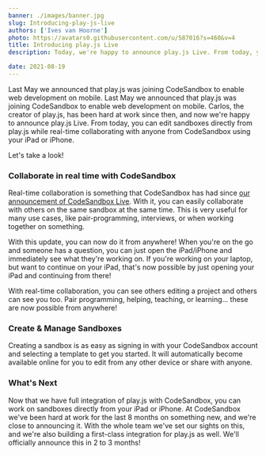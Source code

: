 ```yaml
---
banner: ./images/banner.jpg
slug: Introducing-play-js-live
authors: ['Ives van Hoorne']
photo: https://avatars0.githubusercontent.com/u/587016?s=460&v=4
title: Introducing play.js Live
description: Today, we're happy to announce play.js Live. From today, you can edit sandboxes directly from play.js, while real-time collaborating with anyone from CodeSandbox.

date: 2021-08-19
---
```

Last May we announced that play.js was joining CodeSandbox to enable web development on mobile. Last May we announced that play.js was joining CodeSandbox to enable web development on mobile. Carlos, the creator of play.js, has been hard at work since then, and now we're happy to announce play.js Live. From today, you can edit sandboxes directly from play.js while real-time collaborating with anyone from CodeSandbox using your iPad or iPhone.

Let's take a look!


### Collaborate in real time with CodeSandbox

Real-time collaboration is something that CodeSandbox has had since [our announcement of CodeSandbox Live](https://codesandbox.io/post/introducing-codesandbox-live-real-time-code-collaboration-in-the-browser). With it, you can easily collaborate with others on the same sandbox at the same time. This is very useful for many use cases, like pair-programming, interviews, or when working together on something.

With this update, you can now do it from anywhere! When you're on the go and someone has a question, you can just open the iPad/iPhone and immediately see what they're working on. If you're working on your laptop, but want to continue on your iPad, that's now possible by just opening your iPad and continuing from there!

With real-time collaboration, you can see others editing a project and others can see you too. Pair programming, helping, teaching, or learning… these are now possible from anywhere!






### Create & Manage Sandboxes

Creating a sandbox is as easy as signing in with your CodeSandbox account and selecting a template to get you started. It will automatically become available online for you to edit from any other device or share with anyone.

### What's Next

Now that we have full integration of play.js with CodeSandbox, you can work on sandboxes directly from your iPad or iPhone. At CodeSandbox we've been hard at work for the last 8 months on something new, and we're close to announcing it. With the whole team we've set our sights on this, and we're also building a first-class integration for play.js as well. We'll officially announce this in 2 to 3 months!